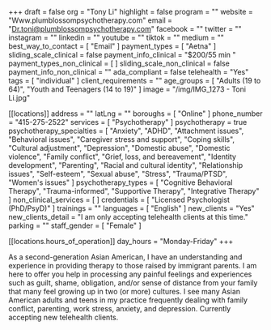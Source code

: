 +++
draft = false
org = "Tony Li"
highlight = false
program = ""
website = "Www.plumblossompsychotherapy.com"
email = "Dr.toni@plumblossompsychotherapy.com"
facebook = ""
twitter = ""
instagram = ""
linkedin = ""
youtube = ""
tiktok = ""
medium = ""
best_way_to_contact = [ "Email" ]
payment_types = [ "Aetna" ]
sliding_scale_clinical = false
payment_info_clinical = "$200/55 min "
payment_types_non_clinical = [ ]
sliding_scale_non_clinical = false
payment_info_non_clinical = ""
ada_compliant = false
telehealth = "Yes"
tags = [ "individual" ]
client_requirements = ""
age_groups = [ "Adults (19 to 64)", "Youth and Teenagers (14 to 19)" ]
image = "/img/IMG_1273 - Toni Li.jpg"

[[locations]]
address = ""
latLng = ""
boroughs = [ "Online" ]
phone_number = "415-275-2522"
services = [ "Psychotherapy" ]
psychotherapy = true
psychotherapy_specialties = [
  "Anxiety",
  "ADHD",
  "Attachment issues",
  "Behavioral issues",
  "Caregiver stress and support",
  "Coping skills",
  "Cultural adjustment",
  "Depression",
  "Domestic abuse",
  "Domestic violence",
  "Family conflict",
  "Grief, loss, and bereavement",
  "Identity development",
  "Parenting",
  "Racial and cultural identity",
  "Relationship issues",
  "Self-esteem",
  "Sexual abuse",
  "Stress",
  "Trauma/PTSD",
  "Women's issues"
]
psychotherapy_types = [
  "Cognitive Behavioral Therapy",
  "Trauma-informed",
  "Supportive Therapy",
  "Integrative Therapy"
]
non_clinical_services = [ ]
credentials = [ "Licensed Psychologist (PhD/PsyD)" ]
trainings = ""
languages = [ "English" ]
new_clients = "Yes"
new_clients_detail = "I am only accepting telehealth clients at this time."
parking = ""
staff_gender = [ "Female" ]

  [[locations.hours_of_operation]]
  day_hours = "Monday-Friday"
+++

As a second-generation Asian American, I have an understanding and experience in providing therapy to those raised by immigrant parents. I am here to offer you help in processing any painful feelings and experiences such as guilt, shame, obligation, and/or sense of distance from your family that many feel growing up in two (or more) cultures. I see many Asian American adults and teens in my practice frequently dealing with family conflict, parenting, work stress, anxiety, and depression. Currently accepting new telehealth clients.

